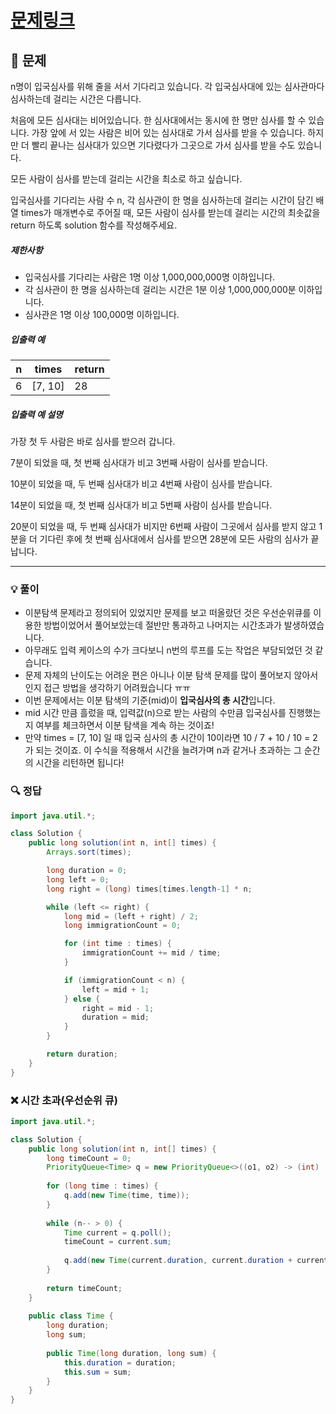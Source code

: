 # [문제링크](https://school.programmers.co.kr/learn/courses/30/lessons/43238)

## 📝 문제

n명이 입국심사를 위해 줄을 서서 기다리고 있습니다. 각 입국심사대에 있는 심사관마다 심사하는데 걸리는 시간은 다릅니다.

처음에 모든 심사대는 비어있습니다. 한 심사대에서는 동시에 한 명만 심사를 할 수 있습니다. 가장 앞에 서 있는 사람은 비어 있는 심사대로 가서 심사를 받을 수 있습니다. 하지만 더 빨리 끝나는 심사대가 있으면 기다렸다가 그곳으로 가서 심사를 받을 수도 있습니다.

모든 사람이 심사를 받는데 걸리는 시간을 최소로 하고 싶습니다.

입국심사를 기다리는 사람 수 n, 각 심사관이 한 명을 심사하는데 걸리는 시간이 담긴 배열 times가 매개변수로 주어질 때, 모든 사람이 심사를 받는데 걸리는 시간의 최솟값을 return 하도록 solution 함수를 작성해주세요.

##### 제한사항

- 입국심사를 기다리는 사람은 1명 이상 1,000,000,000명 이하입니다.
- 각 심사관이 한 명을 심사하는데 걸리는 시간은 1분 이상 1,000,000,000분 이하입니다.
- 심사관은 1명 이상 100,000명 이하입니다.

##### 입출력 예

|n|times|return|
|---|---|---|
|6|[7, 10]|28|

##### 입출력 예 설명

가장 첫 두 사람은 바로 심사를 받으러 갑니다.

7분이 되었을 때, 첫 번째 심사대가 비고 3번째 사람이 심사를 받습니다.

10분이 되었을 때, 두 번째 심사대가 비고 4번째 사람이 심사를 받습니다.

14분이 되었을 때, 첫 번째 심사대가 비고 5번째 사람이 심사를 받습니다.

20분이 되었을 때, 두 번째 심사대가 비지만 6번째 사람이 그곳에서 심사를 받지 않고 1분을 더 기다린 후에 첫 번째 심사대에서 심사를 받으면 28분에 모든 사람의 심사가 끝납니다.

---

### 💡 풀이

- 이분탐색 문제라고 정의되어 있었지만 문제를 보고 떠올랐던 것은 우선순위큐를 이용한 방법이었어서 풀어보았는데 절반만 통과하고 나머지는 시간초과가 발생하였습니다.
- 아무래도 입력 케이스의 수가 크다보니 n번의 루프를 도는 작업은 부담되었던 것 같습니다.
- 문제 자체의 난이도는 어려운 편은 아니나 이분 탐색 문제를 많이 풀어보지 않아서인지 접근 방법을 생각하기 어려웠습니다 ㅠㅠ
- 이번 문제에서는 이분 탐색의 기준(mid)이 **입국심사의 총 시간**입니다.
- mid 시간 만큼 흘렀을 때, 입력값(n)으로 받는 사람의 수만큼 입국심사를 진행했는지 여부를 체크하면서 이분 탐색을 계속 하는 것이죠!
- 만약 times = \[7, 10\] 일 때 입국 심사의 총 시간이 10이라면 10 / 7 + 10 / 10 = 2 가 되는 것이죠. 이 수식을 적용해서 시간을 늘려가며 n과 같거나 초과하는 그 순간의 시간을 리턴하면 됩니다!

### 🔍 정답

```java
import java.util.*;

class Solution {
    public long solution(int n, int[] times) {
        Arrays.sort(times);

        long duration = 0;
        long left = 0;
        long right = (long) times[times.length-1] * n;

        while (left <= right) {
            long mid = (left + right) / 2;
            long immigrationCount = 0;

            for (int time : times) {
                immigrationCount += mid / time;
            }

            if (immigrationCount < n) {
                left = mid + 1;
            } else {
                right = mid - 1;
                duration = mid;
            }
        }

        return duration;
    }
}
```


### ❌ 시간 초과(우선순위 큐)

```java
import java.util.*;

class Solution {
    public long solution(int n, int[] times) {
        long timeCount = 0;
        PriorityQueue<Time> q = new PriorityQueue<>((o1, o2) -> (int) (o1.sum - o2.sum));
        
        for (long time : times) {
            q.add(new Time(time, time));
        }
        
        while (n-- > 0) {
            Time current = q.poll();
            timeCount = current.sum;
            
            q.add(new Time(current.duration, current.duration + current.sum));
        }
        
        return timeCount;
    }
    
    public class Time {
        long duration;
        long sum;
        
        public Time(long duration, long sum) {
            this.duration = duration;
            this.sum = sum;
        }
    }
}
```
